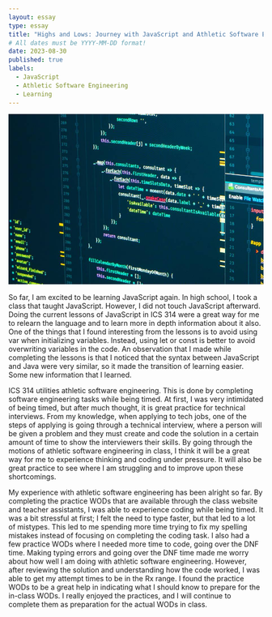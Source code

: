 ```yaml
---
layout: essay
type: essay
title: "Highs and Lows: Journey with JavaScript and Athletic Software Engineering"
# All dates must be YYYY-MM-DD format!
date: 2023-08-30
published: true
labels:
  - JavaScript
  - Athletic Software Engineering
  - Learning
---
```


<img class="rounded float-start pe-4" src="../img/javascriptImg.jpeg">

So far, I am excited to be learning JavaScript again. In high school, I took a class that taught JavaScript. However, I did not touch JavaScript afterward. Doing the current lessons of JavaScript in ICS 314 were a great way for me to relearn the language and to learn more in depth information about it also. One of the things that I found interesting from the lessons is to avoid using var when initializing variables. Instead, using let or const is better to avoid overwriting variables in the code. An observation that I made while completing the lessons is that I noticed that the syntax between JavaScript and Java were very similar, so it made the transition of learning easier. Some new information that I learned.

ICS 314 utilities athletic software engineering. This is done by completing software engineering tasks while being timed. At first, I was very intimidated of being timed, but after much thought, it is great practice for technical interviews. From my knowledge, when applying to tech jobs, one of the steps of applying is going through a technical interview, where a person will be given a problem and they must create and code the solution in a certain amount of time to show the interviewers their skills. By going through the motions of athletic software engineering in class, I think it will be a great way for me to experience thinking and coding under pressure. It will also be great practice to see where I am struggling and to improve upon these shortcomings.

My experience with athletic software engineering has been alright so far. By completing the practice WODs that are available through the class website and teacher assistants, I was able to experience coding while being timed. It was a bit stressful at first; I felt the need to type faster, but that led to a lot of mistypes. This led to me spending more time trying to fix my spelling mistakes instead of focusing on completing the coding task. I also had a few practice WODs where I needed more time to code, going over the DNF time. Making typing errors and going over the DNF time made me worry about how well I am doing with athletic software engineering. However, after reviewing the solution and understanding how the code worked, I was able to get my attempt times to be in the Rx range. I found the practice WODs to be a great help in indicating what I should know to prepare for the in-class WODs. I really enjoyed the practices, and I will continue to complete them as preparation for the actual WODs in class. 

